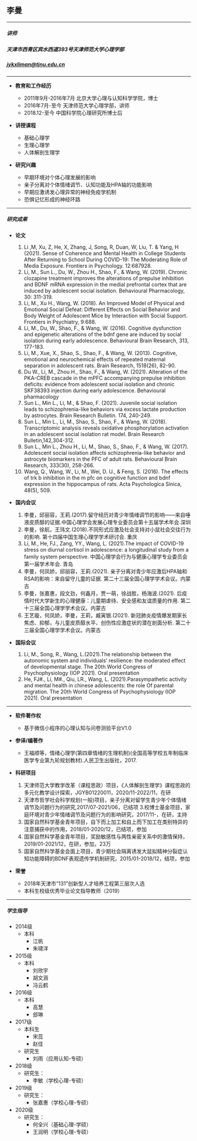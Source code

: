 ## 李曼
---
##### 讲师
##### 天津市西青区宾水西道393号天津师范大学心理学部
##### jykxliman@tjnu.edu.cn

---
+ **教育和工作经历**
    + 2011年9月-2016年7月 北京大学心理与认知科学学院，博士
    + 2016年7月-至今 天津师范大学心理学部，讲师
    + 2018.12-至今  中国科学院心理研究所博士后

+ **讲授课程**
    + 基础心理学
    + 生理心理学
    + 人体解剖生理学

+ **研究兴趣**
    + 早期环境对个体心理发展的影响 
    + 亲子分离对个体情绪调节、认知功能及HPA轴的功能影响
    + 早期应激诱发心理异常的神经免疫学机制
    + 恐惧记忆形成的神经环路

---
##### 研究成果
+ **论文**
    1. Li ,M, Xu, Z, He, X, Zhang, J, Song, R, Duan, W, Liu, T. & Yang, H (2021). Sense of Coherence and Mental Health in College Students After Returning to School During COVID-19: The Moderating Role of Media Exposure. Frontiers in Psychology. 12:687928.
    2. Li, M., Sun L., Du, W., Zhou H., Shao, F., & Wang, W. (2019). Chronic clozapine treatment improves the alterations of prepulse inhibition and BDNF mRNA expression in the medial prefrontal cortex that are induced by adolescent social isolation. Behavioural Pharmacology, 30: 311-319.
    3. Li, M., Xu H., Wang, W. (2018). An Improved Model of Physical and Emotional Social Defeat: Different Effects on Social Behavior and Body Weight of Adolescent Mice by Interaction with Social Support. Frontiers in Psychiatry, 9:688.
    4. Li, M., Du, W., Shao, F., & Wang, W. (2016). Cognitive dysfunction and epigenetic alterations of the bdnf gene are induced by social isolation during early adolescence. Behavioural Brain Research, 313, 177-183.
    5. Li, M., Xue, X., Shao, S., Shao, F., & Wang, W. (2013). Cognitive, emotional and neurochemical effects of repeated maternal separation in adolescent rats. Brain Research, 1518(26), 82-90.
    6. Du W., Li, M., Zhou H., Shao, F., & Wang, W. (2021). Alteration of the PKA-CREB cascade in the mPFC accompanying prepulse inhibition deficits: evidence from adolescent social isolation and chronic SKF38393 injection during early adolescence. Behavioural pharmacology
    7. Sun L., Min L., Li, M., & Shao, F. (2021). Juvenile social isolation leads to schizophrenia-like behaviors via excess lactate production by astrocytes. Brain Research Bulletin. 174, 240-249.
    8. Sun L., Min L., Li, M., Shao, S., Shao, F., & Wang, W. (2018). Transcriptomic analysis reveals oxidative phosphorylation activation in an adolescent social isolation rat model. Brain Research Bulletin,142,304-312.
    9. Sun L., Min L., Zhou H., Li, M., Shao, S., Shao, F., & Wang, W. (2017). Adolescent social isolation affects schizophrenia-like behavior and astrocyte biomarkers in the PFC of adult rats. Behavioural Brain Research, 333(30), 258-266.
    10. Wang, Q., Wang, W., Li, M., Wei, D. U., & Feng, S. (2016). The effects of trk b inhibition in the m pfc on cognitive function and bdnf expression in the hippocampus of rats. Acta Psychologica Sinica, 48(5), 509.

+ **国内会议**

    1. 李曼，邱丽容，王莉.(2017).留守经历对青少年情绪调节的影响——来自唾液皮质醇的证据.中国心理学会发展心理专业委员会第十五届学术年会.深圳
    2. 李曼，徐航，王玮文.(2018).不同形式应激及社会支持对小鼠社会交往行为的影响. 第十四届中国生理心理学学术研讨会. 重庆
    3. Li, M., He, FJ., Zang, YY., Wang, L. (2021).The impact of COVID-19 stress on diurnal cortisol in adolescence: a longitudinal study from a family system perspective. 中国心理学会行为与健康心理学专业委员会第一届学术年会. 青岛
    4. 李曼，何凤娇，邱丽容，王莉.(2021). 亲子分离对青少年应激后HPA轴和RSA的影响：来自留守儿童的证据. 第二十三届全国心理学学术会议。内蒙古
    5. 李曼，张嘉惠，段文劲，何鑫月，贾一萌，徐战胜，杨海波.(2021). 后疫情时代大学新生的心理健康：儿童期虐待、安全感和友谊质量的作用. 第二十三届全国心理学学术会议。内蒙古
    6. 王艺璇，何凤娇，李曼，王莉，臧寅银.(2021). 新冠肺炎疫情爆发期家长焦虑、抑郁，与儿童皮质醇水平、创伤性应激症状的潜在剖面分析.  第二十三届全国心理学学术会议。内蒙古

+ **国际会议**
    1. Li, M., Song, R., Wang, L.(2021).The relationship between the autonomic system and individuals’ resilience: the moderated effect of developmental stage. The 20th World Congress of Psychophysiology (IOP 2021). Oral presentation
    2. He, FJ#., Li, M#., Qiu, LR., Wang, L. (2021).Parasympathetic activity and mental health in chinese adolescents: the role Of parental migration. The 20th World Congress of Psychophysiology (IOP 2021). Oral presentation
---
+ **软件著作权**
    + 基于微信小程序的心理认知与问卷测验平台V1.0

+ **参译/编著作**
    + 王福顺等，情绪心理学(第四章情绪的生理机制)(全国高等学校五年制临床医学专业第九轮规划教材).人民卫生出版社，2017.

+ **科研项目**
    1. 天津师范大学教学改革（课程思政）项目，《人体解剖生理学》课程思政的多元化教学设计探索，JGYB01220011，2020/11-2022/11，在研
    2. 天津市哲学社会科学规划(一般)项目，亲子分离对留学生青少年个体情绪调节及问题行为的研究,2017/07-2021/06，已结项
    3.校博士基金项目，家庭环境对青少年情绪调节及问题行为的影响研究，2017/11-，在研，主持
    4. 国家自然科学基金青年项目，自下而上加工和自上而下加工在类别特异的注意捕获中的作用，2018/01-2020/12，已结项，参加
    5. 国家自然科学基金青年项目，奖励敏感性与两性亲密关系中的激情保持，2019/01-2021/12，在研，参加，23万
    6. 国家自然科学基金会面上项目，青少期社会隔离诱发大鼠拟精神分裂症认知功能障碍的BDNF表观遗传学机制研究，2015/01-2018/12，结项，参加

+ **荣誉**
    + 2018年天津市“131”创新型人才培养工程第三层次人选
    + 本科生校级优秀毕业论文指导教师（2019）
---
##### 学生指导
+ 2014级
    + 本科
        + 江帆
        + 朱啸洋
+ 2015级
    + 本科
        + 刘欣宇
        + 胡文涵
        + 冯云鹤
+ 2016级
    + 本科
        + 高慧
        + 郐琳
+ 2017级
    + 本科生
        + 宋蕊 
        + 赵佳
    + 研究生
        + 刘雨（应用认知-专硕）
+ 2018级
    + 研究生：
        + 李敏（学校心理-专硕）
+ 2019级
    + 研究生：
        + 张嘉惠（学校心理-专硕）
+ 2020级
    + 研究生：
        + 何全兴（基础心理-学硕）
        + 王润明（学校心理-专硕）

